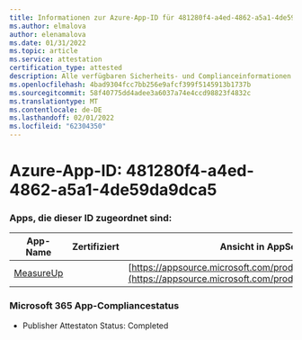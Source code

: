 ```yaml
---
title: Informationen zur Azure-App-ID für 481280f4-a4ed-4862-a5a1-4de59da9dca5
ms.author: elmalova
author: elenamalova
ms.date: 01/31/2022
ms.topic: article
ms.service: attestation
certification_type: attested
description: Alle verfügbaren Sicherheits- und Complianceinformationen für 481280f4-a4ed-4862-a5a1-4de59da9dca5.
ms.openlocfilehash: 4bad9304fcc7bb256e9afcf399f5145913b1737b
ms.sourcegitcommit: 58f40775dd4adee3a6037a74e4ccd98823f4832c
ms.translationtype: MT
ms.contentlocale: de-DE
ms.lasthandoff: 02/01/2022
ms.locfileid: "62304350"
---
```

# <a name="azure-app-id-481280f4-a4ed-4862-a5a1-4de59da9dca5"></a>Azure-App-ID: 481280f4-a4ed-4862-a5a1-4de59da9dca5


### <a name="apps-associated-with-this-id"></a>Apps, die dieser ID zugeordnet sind:
| **App-Name** | **Zertifiziert** | **Ansicht in AppSource** |
|--------------|---------------|-----------------------|
| [MeasureUp](https://docs.microsoft.com/microsoft-365-app-certification/forward/WA200003111) |  | [https://appsource.microsoft.com/product/office/WA200003111](https://appsource.microsoft.com/product/office/WA200003111) |

### <a name="microsoft-365-app-compliance-status"></a>Microsoft 365 App-Compliancestatus
- Publisher Attestaton Status: Completed
